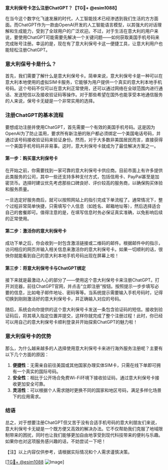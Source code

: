 **意大利保号卡怎么注册ChatGPT？【TG💪+ @esim1088】**

在当今这个数字化飞速发展的时代，人工智能技术已经渗透到我们生活的方方面面。而ChatGPT作为一款由OpenAI开发的人工智能语言模型，以其强大的对话理解和生成能力，受到了全球用户的广泛欢迎。不过，对于生活在意大利的用户来说，要使用ChatGPT可能需要先解决一个关键问题——如何获取美国手机号码来完成账号注册。幸运的是，现在有了意大利保号卡这一便捷工具，让意大利用户也能轻松注册ChatGPT。

### 意大利保号卡是什么？

首先，我们需要了解什么是意大利保号卡。简单来说，意大利保号卡是一种可以在意大利本地使用的虚拟SIM卡服务，它能够为用户提供一个真实的意大利本地手机号码。这个号码不仅可以在意大利正常使用，还可以通过网络在全球范围内进行通话、发送短信以及接收验证码等操作。对于那些希望在国外也能享受本地通信服务的人来说，保号卡无疑是一个非常实用的选择。

### 注册ChatGPT的基本流程

要想成功注册并使用ChatGPT，首先需要一个有效的美国手机号码。这是因为OpenAI为了防止滥用，要求所有新注册的账户都必须绑定一个美国电话号码，并通过该号码接收验证码来验证身份。然而，对于大多数非美国居民而言，直接获得一个美国手机号码并非易事。这时，意大利保号卡就成为了最佳解决方案之一。

#### 第一步：购买意大利保号卡

在开始之前，你需要找到一家可靠的意大利保号卡供应商。目前市面上有许多提供此类服务的公司，其中一些还支持多种支付方式，包括信用卡、PayPal甚至是加密货币。选择时建议优先考虑那些口碑良好、评价较高的服务商，以确保购买体验和服务质量。

一旦选定好服务商后，就可以按照网站上的指引完成下单流程了。通常情况下，整个过程非常简单快捷，只需填写个人信息（如姓名、邮箱地址等），然后选择适合自己的套餐即可。值得注意的是，在填写信息时务必保证真实准确，以免影响后续的正常使用。

#### 第二步：激活你的意大利保号卡

成功下单之后，你会收到一封包含激活链接或二维码的邮件。根据邮件中的指示，访问相应的网页并输入相关信息来激活你的意大利保号卡。如果一切顺利的话，很快你就能看到自己的意大利本地手机号码出现在屏幕上啦！

#### 第三步：将意大利保号卡与ChatGPT绑定

接下来就是最激动人心的部分了——使用这个意大利保号卡来注册ChatGPT。打开浏览器，前往ChatGPT官网，并点击“立即注册”按钮。按照提示一步步填写必要的信息，比如电子邮件地址、密码等等。当系统提示需要输入手机号码时，记得切换到刚刚激活好的意大利保号卡，并正确输入对应的号码。

随后，系统会向你提供的这个意大利保号卡发送一条包含验证码的短信。接收到验证码后，将其填入指定位置并提交，这样你就完成了整个注册过程！此时，你已经可以用自己的意大利保号卡顺利登录并开始探索ChatGPT的魅力啦！

### 意大利保号卡的优势

那么，为什么越来越多的人选择使用意大利保号卡来进行海外服务注册呢？主要有以下几个方面的原因：

1. **便捷性**：无需亲自前往美国或其他国家办理实体SIM卡，只需在线下单即可拥有一个真实的国际号码。
2. **安全性**：相比于公开场合免费Wi-Fi环境下接收验证码，通过意大利保号卡接收更加安全可靠。
3. **灵活性**：可以根据个人需求随时更换不同的国家和地区号码，满足多样化场景下的应用需求。

### 结语

总之，对于想要注册ChatGPT但又苦于没有合适手机号码的意大利朋友们来说，意大利保号卡无疑是一个既方便又高效的解决办法。它不仅帮助我们克服了地域限制带来的困扰，同时也让我们能够更加自由地享受到现代科技带来的便利与乐趣。如果你也对这项服务感兴趣的话，不妨尝试一下吧！

【注】以上内容仅供参考，请根据实际情况和个人需求谨慎决策。

[[TG💪+ @esim1088](https://t.me/s/esim1088) ![Image](https://i.postimg.cc/4NQfJmqS/Snipaste-2025-05-13-00-14-12.png)]
